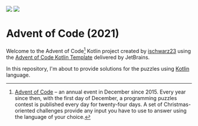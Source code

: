 ![](https://img.shields.io/static/v1?label=%F0%9F%93%85%20Completed%20Days&message=5&color=blue&style=flat-square)
![](https://img.shields.io/static/v1?label=%E2%AD%90%20Gained%20Stars&message=10&color=yellow&style=flat-square)
  
# Advent of Code (2021)

Welcome to the Advent of Code[^aoc] Kotlin project created by [ischwarz23][github] using the [Advent of Code Kotlin Template][template] delivered by JetBrains.

In this repository, I'm about to provide solutions for the puzzles using [Kotlin][kotlin] language.

[^aoc]:
    [Advent of Code][aoc] – an annual event in December since 2015.
    Every year since then, with the first day of December, a programming puzzles contest is published every day for twenty-four days.
    A set of Christmas-oriented challenges provide any input you have to use to answer using the language of your choice.

[aoc]: https://adventofcode.com
[docs]: https://kotlinlang.org/docs/home.html
[github]: https://github.com/ischwarz23
[issues]: https://github.com/kotlin-hands-on/advent-of-code-kotlin-template/issues
[kotlin]: https://kotlinlang.org
[template]: https://github.com/kotlin-hands-on/advent-of-code-kotlin-template
